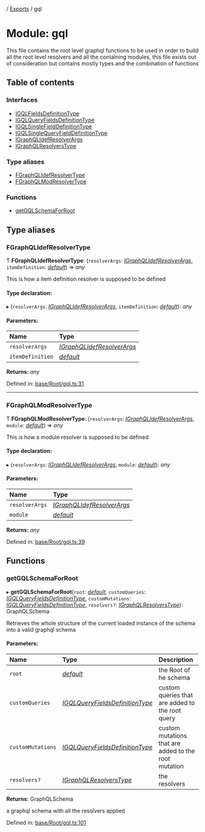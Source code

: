 [](../README.md) / [Exports](../modules.md) / gql

# Module: gql

This file contains the root level graphql functions to be used in order to
build all the root level resolvers and all the containing modules, this file
exists out of consideration but contains mostly types and the combination
of functions

## Table of contents

### Interfaces

- [IGQLFieldsDefinitionType](../interfaces/gql.igqlfieldsdefinitiontype.md)
- [IGQLQueryFieldsDefinitionType](../interfaces/gql.igqlqueryfieldsdefinitiontype.md)
- [IGQLSingleFieldDefinitionType](../interfaces/gql.igqlsinglefielddefinitiontype.md)
- [IGQLSingleQueryFieldDefinitionType](../interfaces/gql.igqlsinglequeryfielddefinitiontype.md)
- [IGraphQLIdefResolverArgs](../interfaces/gql.igraphqlidefresolverargs.md)
- [IGraphQLResolversType](../interfaces/gql.igraphqlresolverstype.md)

### Type aliases

- [FGraphQLIdefResolverType](gql.md#fgraphqlidefresolvertype)
- [FGraphQLModResolverType](gql.md#fgraphqlmodresolvertype)

### Functions

- [getGQLSchemaForRoot](gql.md#getgqlschemaforroot)

## Type aliases

### FGraphQLIdefResolverType

Ƭ **FGraphQLIdefResolverType**: (`resolverArgs`: [*IGraphQLIdefResolverArgs*](../interfaces/gql.igraphqlidefresolverargs.md), `itemDefinition`: [*default*](../classes/base_root_module_itemdefinition.default.md)) => *any*

This is how a item definition resolver is supposed to
be defined

#### Type declaration:

▸ (`resolverArgs`: [*IGraphQLIdefResolverArgs*](../interfaces/gql.igraphqlidefresolverargs.md), `itemDefinition`: [*default*](../classes/base_root_module_itemdefinition.default.md)): *any*

#### Parameters:

Name | Type |
:------ | :------ |
`resolverArgs` | [*IGraphQLIdefResolverArgs*](../interfaces/gql.igraphqlidefresolverargs.md) |
`itemDefinition` | [*default*](../classes/base_root_module_itemdefinition.default.md) |

**Returns:** *any*

Defined in: [base/Root/gql.ts:31](https://github.com/onzag/itemize/blob/0569bdf2/base/Root/gql.ts#L31)

___

### FGraphQLModResolverType

Ƭ **FGraphQLModResolverType**: (`resolverArgs`: [*IGraphQLIdefResolverArgs*](../interfaces/gql.igraphqlidefresolverargs.md), `module`: [*default*](../classes/base_root_module.default.md)) => *any*

This is how a module resolver is supposed to be defined

#### Type declaration:

▸ (`resolverArgs`: [*IGraphQLIdefResolverArgs*](../interfaces/gql.igraphqlidefresolverargs.md), `module`: [*default*](../classes/base_root_module.default.md)): *any*

#### Parameters:

Name | Type |
:------ | :------ |
`resolverArgs` | [*IGraphQLIdefResolverArgs*](../interfaces/gql.igraphqlidefresolverargs.md) |
`module` | [*default*](../classes/base_root_module.default.md) |

**Returns:** *any*

Defined in: [base/Root/gql.ts:39](https://github.com/onzag/itemize/blob/0569bdf2/base/Root/gql.ts#L39)

## Functions

### getGQLSchemaForRoot

▸ **getGQLSchemaForRoot**(`root`: [*default*](../classes/root.default.md), `customQueries`: [*IGQLQueryFieldsDefinitionType*](../interfaces/gql.igqlqueryfieldsdefinitiontype.md), `customMutations`: [*IGQLQueryFieldsDefinitionType*](../interfaces/gql.igqlqueryfieldsdefinitiontype.md), `resolvers?`: [*IGraphQLResolversType*](../interfaces/gql.igraphqlresolverstype.md)): GraphQLSchema

Retrieves the whole structure of the current loaded instance
of the schema into a valid graphql schema

#### Parameters:

Name | Type | Description |
:------ | :------ | :------ |
`root` | [*default*](../classes/root.default.md) | the Root of he schema   |
`customQueries` | [*IGQLQueryFieldsDefinitionType*](../interfaces/gql.igqlqueryfieldsdefinitiontype.md) | custom queries that are added to the root query   |
`customMutations` | [*IGQLQueryFieldsDefinitionType*](../interfaces/gql.igqlqueryfieldsdefinitiontype.md) | custom mutations that are added to the root mutation   |
`resolvers?` | [*IGraphQLResolversType*](../interfaces/gql.igraphqlresolverstype.md) | the resolvers   |

**Returns:** GraphQLSchema

a graphql schema with all the resolvers applied

Defined in: [base/Root/gql.ts:101](https://github.com/onzag/itemize/blob/0569bdf2/base/Root/gql.ts#L101)
